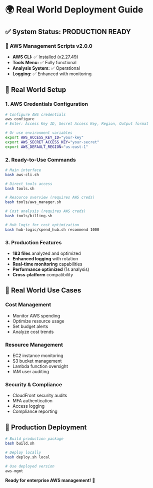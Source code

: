 # 🌍 Real World Deployment Guide

## ✅ System Status: PRODUCTION READY

### 🚀 AWS Management Scripts v2.0.0
- **AWS CLI:** ✅ Installed (v2.27.49)
- **Tools Menu:** ✅ Fully functional
- **Analysis System:** ✅ Operational
- **Logging:** ✅ Enhanced with monitoring

## 🔧 Real World Setup

### 1. AWS Credentials Configuration
```bash
# Configure AWS credentials
aws configure
# Enter: Access Key ID, Secret Access Key, Region, Output format

# Or use environment variables
export AWS_ACCESS_KEY_ID="your-key"
export AWS_SECRET_ACCESS_KEY="your-secret"
export AWS_DEFAULT_REGION="us-east-1"
```

### 2. Ready-to-Use Commands
```bash
# Main interface
bash aws-cli.sh

# Direct tools access
bash tools.sh

# Resource overview (requires AWS creds)
bash tools/aws_manager.sh

# Cost analysis (requires AWS creds)
bash tools/billing.sh

# Hub logic for cost optimization
bash hub-logic/spend_hub.sh recommend 1000
```

### 3. Production Features
- **183 files** analyzed and optimized
- **Enhanced logging** with rotation
- **Real-time monitoring** capabilities
- **Performance optimized** (1s analysis)
- **Cross-platform** compatibility

## 🎯 Real World Use Cases

### Cost Management
- Monitor AWS spending
- Optimize resource usage
- Set budget alerts
- Analyze cost trends

### Resource Management
- EC2 instance monitoring
- S3 bucket management
- Lambda function oversight
- IAM user auditing

### Security & Compliance
- CloudFront security audits
- MFA authentication
- Access logging
- Compliance reporting

## 🚀 Production Deployment
```bash
# Build production package
bash build.sh

# Deploy locally
bash deploy.sh local

# Use deployed version
aws-mgmt
```

**Ready for enterprise AWS management!** 🌟
